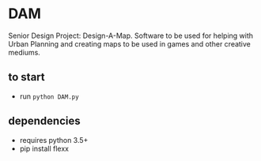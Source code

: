 # DAM
Senior Design Project: Design-A-Map. Software to be used for helping with Urban Planning and creating maps to be used in games and other creative mediums.

## to start
- run `python DAM.py`

## dependencies
- requires python 3.5+
- pip install flexx
